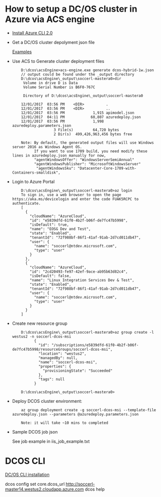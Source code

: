 
# How to setup a DC/OS cluster in Azure via ACS engine 

- [Install Azure CLI 2.0](https://docs.microsoft.com/en-us/cli/azure/install-azure-cli?view=azure-cli-latest)


- Get a DC/OS cluster depolyment json file

     [Examples](https://github.com/soccerGB/Docs/blob/master/dcos/depolyment/DCOSClusterDefinitionJsonFiles.md)

- Use ACS to Generate cluster deployment files
          
          D:\dcos\acsEngine>acs-engine.exe generate dcos-hybrid-1w.json
          // output could be found under the _output directory
          D:\dcos\acsEngine\_output\soccerl-mastera0>dir
           Volume in drive D is Data
           Volume Serial Number is B6F0-767C

           Directory of D:\dcos\acsEngine\_output\soccerl-mastera0

          12/01/2017  03:56 PM    <DIR>          .
          12/01/2017  03:56 PM    <DIR>          ..
          12/01/2017  03:56 PM             1,915 apimodel.json
          12/01/2017  04:11 PM            60,807 azuredeploy.json
          12/01/2017  03:56 PM             1,998 azuredeploy.parameters.json
                         3 File(s)         64,720 bytes
                         2 Dir(s)  499,426,963,456 bytes free

          Note: By default, the generated output files will use Windows server 2016 as Windows Agent OS. 
                If you want to use 1709 build, you need modify these lines in azuredeploy.json manually for now,  
                "agentWindowsOffer": "WindowsServerSemiAnnual"
                "agentWindowsPublisher": "MicrosoftWindowsServer"
                 "agentWindowsSku": "Datacenter-Core-1709-with-Containers-smalldisk",
                 
- Login to Azure Portal

          D:\dcos\acsEngine\_output\soccerl-mastera0>az login
          To sign in, use a web browser to open the page https://aka.ms/devicelogin and enter the code FUAK5RCPC to authenticate.
          [
            {
              "cloudName": "AzureCloud",
              "id": "e5839dfd-61f0-4b2f-b06f-de7fc47b5998",
              "isDefault": true,
              "name": "EOSG Dev and Test",
              "state": "Enabled",
              "tenantId": "72f988bf-86f1-41af-91ab-2d7cd011db47",
              "user": {
                "name": "soccerl@ntdev.microsoft.com",
                "type": "user"
              }
            },
            {
              "cloudName": "AzureCloud",
              "id": "2cd20493-fe97-42ef-9ace-ab95b63d82c4",
              "isDefault": false,
              "name": "Linux Integration Services Dev & Test",
              "state": "Enabled",
              "tenantId": "72f988bf-86f1-41af-91ab-2d7cd011db47",
              "user": {
                "name": "soccerl@ntdev.microsoft.com",
                "type": "user"
              }
            }
          ]

- Create new resource group

          D:\dcos\acsEngine\_output\soccerl-mastera0>az group create -l westus2 -n soccerl-dcos-msi
                {
                  "id": "/subscriptions/e5839dfd-61f0-4b2f-b06f-de7fc47b5998/resourceGroups/soccerl-dcos-msi",
                  "location": "westus2",
                  "managedBy": null,
                  "name": "soccerl-dcos-msi",
                  "properties": {
                    "provisioningState": "Succeeded"
                  },
                  "tags": null
                }

          D:\dcos\acsEngine\_output\soccerl-mastera0>


- Deploy DCOS cluster environment: 

          az group deployment create -g soccerl-dcos-msi --template-file azuredeploy.json --parameters @azuredeploy.parameters.json  

          Note: it will take ~10 mins to completed

- Sample DCOS job json

     See job example in iis_job_example.txt


# DCOS CLI

[DC/OS CLI installation](https://dcos.io/docs/1.9/cli/install/#windows)

dcos config set core.dcos_url http://soccerl-master14.westus2.cloudapp.azure.com
dcos help
